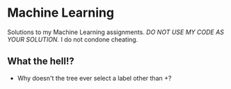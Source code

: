 # Machine Learning

Solutions to my Machine Learning assignments. *DO NOT USE MY CODE AS YOUR SOLUTION.* I do not condone cheating.

## What the hell!?

* Why doesn't the tree ever select a label other than +?